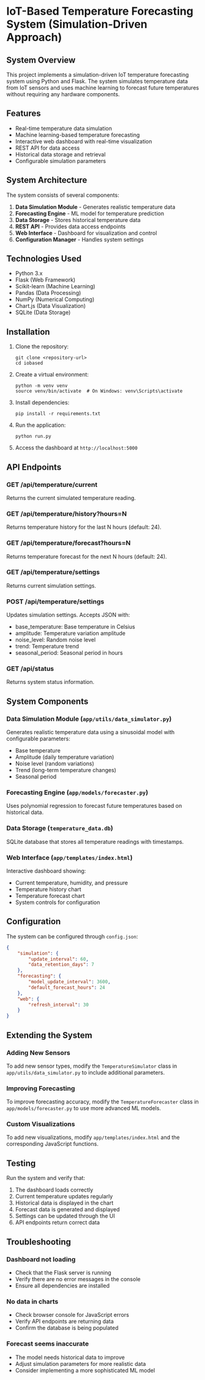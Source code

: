 # IoT-Based Temperature Forecasting System (Simulation-Driven Approach)

## System Overview

This project implements a simulation-driven IoT temperature forecasting system using Python and Flask. The system simulates temperature data from IoT sensors and uses machine learning to forecast future temperatures without requiring any hardware components.

## Features

- Real-time temperature data simulation
- Machine learning-based temperature forecasting
- Interactive web dashboard with real-time visualization
- REST API for data access
- Historical data storage and retrieval
- Configurable simulation parameters

## System Architecture

The system consists of several components:

1. **Data Simulation Module** - Generates realistic temperature data
2. **Forecasting Engine** - ML model for temperature prediction
3. **Data Storage** - Stores historical temperature data
4. **REST API** - Provides data access endpoints
5. **Web Interface** - Dashboard for visualization and control
6. **Configuration Manager** - Handles system settings

## Technologies Used

- Python 3.x
- Flask (Web Framework)
- Scikit-learn (Machine Learning)
- Pandas (Data Processing)
- NumPy (Numerical Computing)
- Chart.js (Data Visualization)
- SQLite (Data Storage)

## Installation

1. Clone the repository:
   ```
   git clone <repository-url>
   cd iobased
   ```

2. Create a virtual environment:
   ```
   python -m venv venv
   source venv/bin/activate  # On Windows: venv\Scripts\activate
   ```

3. Install dependencies:
   ```
   pip install -r requirements.txt
   ```

4. Run the application:
   ```
   python run.py
   ```

5. Access the dashboard at `http://localhost:5000`

## API Endpoints

### GET /api/temperature/current
Returns the current simulated temperature reading.

### GET /api/temperature/history?hours=N
Returns temperature history for the last N hours (default: 24).

### GET /api/temperature/forecast?hours=N
Returns temperature forecast for the next N hours (default: 24).

### GET /api/temperature/settings
Returns current simulation settings.

### POST /api/temperature/settings
Updates simulation settings. Accepts JSON with:
- base_temperature: Base temperature in Celsius
- amplitude: Temperature variation amplitude
- noise_level: Random noise level
- trend: Temperature trend
- seasonal_period: Seasonal period in hours

### GET /api/status
Returns system status information.

## System Components

### Data Simulation Module (`app/utils/data_simulator.py`)
Generates realistic temperature data using a sinusoidal model with configurable parameters:
- Base temperature
- Amplitude (daily temperature variation)
- Noise level (random variations)
- Trend (long-term temperature changes)
- Seasonal period

### Forecasting Engine (`app/models/forecaster.py`)
Uses polynomial regression to forecast future temperatures based on historical data.

### Data Storage (`temperature_data.db`)
SQLite database that stores all temperature readings with timestamps.

### Web Interface (`app/templates/index.html`)
Interactive dashboard showing:
- Current temperature, humidity, and pressure
- Temperature history chart
- Temperature forecast chart
- System controls for configuration

## Configuration

The system can be configured through `config.json`:
```json
{
    "simulation": {
        "update_interval": 60,
        "data_retention_days": 7
    },
    "forecasting": {
        "model_update_interval": 3600,
        "default_forecast_hours": 24
    },
    "web": {
        "refresh_interval": 30
    }
}
```

## Extending the System

### Adding New Sensors
To add new sensor types, modify the `TemperatureSimulator` class in `app/utils/data_simulator.py` to include additional parameters.

### Improving Forecasting
To improve forecasting accuracy, modify the `TemperatureForecaster` class in `app/models/forecaster.py` to use more advanced ML models.

### Custom Visualizations
To add new visualizations, modify `app/templates/index.html` and the corresponding JavaScript functions.

## Testing

Run the system and verify that:
1. The dashboard loads correctly
2. Current temperature updates regularly
3. Historical data is displayed in the chart
4. Forecast data is generated and displayed
5. Settings can be updated through the UI
6. API endpoints return correct data

## Troubleshooting

### Dashboard not loading
- Check that the Flask server is running
- Verify there are no error messages in the console
- Ensure all dependencies are installed

### No data in charts
- Check browser console for JavaScript errors
- Verify API endpoints are returning data
- Confirm the database is being populated

### Forecast seems inaccurate
- The model needs historical data to improve
- Adjust simulation parameters for more realistic data
- Consider implementing a more sophisticated ML model